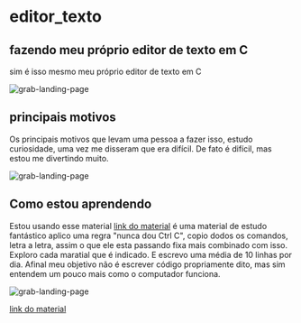 # editor_texto
## fazendo meu próprio editor de texto em C
sim é isso mesmo meu próprio editor de texto em C

![grab-landing-page](https://media.giphy.com/media/E6jscXfv3AkWQ/giphy.gif)


## principais motivos
Os principais motivos que levam uma pessoa a fazer isso,
estudo curiosidade, uma vez me disseram que era difícil.
De fato é difícil, mas estou me divertindo muito.

![grab-landing-page](https://media.giphy.com/media/ny7UCd6JETnmE/giphy.gif)


## Como estou aprendendo
Estou usando esse material [link do material](https://viewsourcecode.org/snaptoken/kilo/03.rawInputAndOutput.html#hide-the-cursor-when-repainting)
é uma material de estudo fantástico
aplico uma regra "nunca dou Ctrl C", copio dodos os comandos, letra a letra, assim o que ele esta passando fixa mais
combinado com isso. Exploro cada maratial que é indicado.
E escrevo uma média de 10 linhas por dia. Afinal meu objetivo não é escrever código propriamente dito, mas sim entendem um pouco mais como o
computador funciona.


![grab-landing-page](https://media.giphy.com/media/YJ5OlVLZ2QNl6/giphy.gif)

[link do material](https://viewsourcecode.org/snaptoken/kilo/03.rawInputAndOutput.html#hide-the-cursor-when-repainting)

